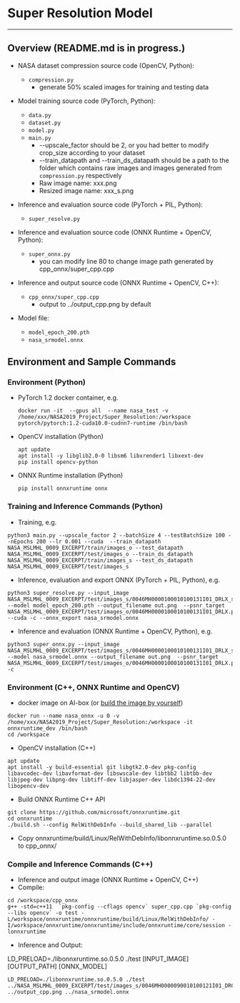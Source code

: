 # Super Resolution Model 
---

## Overview (README.md is in progress.)

* NASA dataset compression source code (OpenCV, Python):
  - `compression.py`
    - generate 50% scaled images for training and testing data

* Model training source code (PyTorch, Python):
  - `data.py`
  - `dataset.py`
  - `model.py`
  - `main.py`
    - --upscale_factor should be 2, or you had better to modify crop_size according to your dataset
    - --train_datapath and --train_ds_datapath should be a path to the folder which contains raw images and images generated from `compression.py` respectively
    - Raw image name: xxx.png
    - Resized image name: xxx_s.png

* Inference and evaluation source code (PyTorch + PIL, Python):
  - `super_resolve.py`

* Inference and evaluation source code (ONNX Runtime + OpenCV, Python):
  - `super_onnx.py`
    - you can modify line 80 to change image path generated by cpp_onnx/super_cpp.cpp

* Inference and output source code (ONNX Runtime + OpenCV, C++):
  - `cpp_onnx/super_cpp.cpp`
    - output to ../output_cpp.png by default

* Model file:
  - `model_epoch_200.pth`
  - `nasa_srmodel.onnx`

## Environment and Sample Commands
### Environment (Python)
  * PyTorch 1.2 docker container, e.g.
    ```
    docker run -it  --gpus all  --name nasa_test -v /home/xxx/NASA2019_Project/Super_Resolution:/workspace pytorch/pytorch:1.2-cuda10.0-cudnn7-runtime /bin/bash
    ```
  * OpenCV installation (Python)
    ```
    apt update
    apt install -y libglib2.0-0 libsm6 libxrender1 libxext-dev
    pip install opencv-python
    ```
  * ONNX Runtime installation (Python)
    ```
    pip install onnxruntime onnx
    ```

### Training and Inference Commands (Python)
  * Training, e.g.
  ```
  python3 main.py --upscale_factor 2 --batchSize 4 --testBatchSize 100 --nEpochs 200 --lr 0.001 --cuda  --train_datapath NASA_MSLMHL_0009_EXCERPT/train/images_o --test_datapath NASA_MSLMHL_0009_EXCERPT/test/images_o --train_ds_datapath NASA_MSLMHL_0009_EXCERPT/train/images_s --test_ds_datapath NASA_MSLMHL_0009_EXCERPT/test/images_s
  ```
  * Inference, evaluation and export ONNX (PyTorch + PIL, Python), e.g.
  ```
  python3 super_resolve.py --input_image NASA_MSLMHL_0009_EXCERPT/test/images_s/0046MH0000100010100131I01_DRLX_s.png --model model_epoch_200.pth --output_filename out.png  --psnr_target NASA_MSLMHL_0009_EXCERPT/test/images_o/0046MH0000100010100131I01_DRLX.png --cuda -c --onnx_export nasa_srmodel.onnx
  ```
  * Inference and evaluation (ONNX Runtime + OpenCV, Python), e.g.
  ```
  python3 super_onnx.py --input_image NASA_MSLMHL_0009_EXCERPT/test/images_s/0046MH0000100010100131I01_DRLX_s.png  --model nasa_srmodel.onnx --output_filename out.png  --psnr_target  NASA_MSLMHL_0009_EXCERPT/test/images_o/0046MH0000100010100131I01_DRLX.png -c
  ```

### Environment (C++, ONNX Runtime and OpenCV)
  * docker image on AI-box (or [build the image by yourself](https://github.com/microsoft/onnxruntime/tree/master/tools/ci_build/github/linux/docker))
  ```
  docker run --name nasa_onnx -u 0 -v /home/xxx/NASA2019_Project/Super_Resolution:/workspace -it onnxruntime_dev /bin/bash
  cd /workspace
  ```
  * OpenCV installation (C++)
  ```
  apt update
  apt install -y build-essential git libgtk2.0-dev pkg-config libavcodec-dev libavformat-dev libswscale-dev libtbb2 libtbb-dev libjpeg-dev libpng-dev libtiff-dev libjasper-dev libdc1394-22-dev libopencv-dev
  ```
  * Build ONNX Runtime C++ API
  ```
  git clone https://github.com/microsoft/onnxruntime.git
  cd onnxruntime
  ./build.sh --config RelWithDebInfo --build_shared_lib --parallel
  ```
  * Copy onnxruntime/build/Linux/RelWithDebInfo/libonnxruntime.so.0.5.0 to cpp_onnx/


### Compile and Inference Commands (C++)
* Inference and output image (ONNX Runtime + OpenCV, C++)
* Compile:
```
cd /workspace/cpp_onnx
g++ -std=c++11  `pkg-config --cflags opencv` super_cpp.cpp `pkg-config --libs opencv` -o test -L/workspace/onnxruntime/onnxruntime/build/Linux/RelWithDebInfo/ -I/workspace/onnxruntime/onnxruntime/include/onnxruntime/core/session -lonnxruntime
```
* Inference and Output:
    
LD_PRELOAD=./libonnxruntime.so.0.5.0 ./test [INPUT_IMAGE] [OUTPUT_PATH] [ONNX_MODEL]
```
LD_PRELOAD=./libonnxruntime.so.0.5.0 ./test ../NASA_MSLMHL_0009_EXCERPT/test/images_s/0046MH0000090010100121I01_DRCX_s.png ../output_cpp.png ../nasa_srmodel.onnx
```
